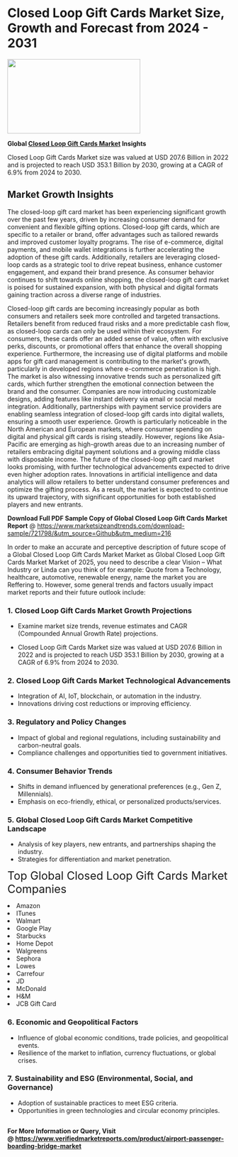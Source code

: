 <H1>Closed Loop Gift Cards Market Size, Growth and Forecast from 2024 - 2031</H1><img class="aligncenter size-medium wp-image-584254" src="https://thirdeyenews.in/wp-content/uploads/2024/09/Global-Market-Research-300x168.jpeg" alt="" width="300" height="168" /><p><strong>Global&nbsp;<a href="https://www.marketsizeandtrends.com/download-sample/721798/&amp;utm_source=Github&utm_medium=216">Closed Loop Gift Cards Market</a> Insights</strong></p><p>Closed Loop Gift Cards Market size was valued at USD 207.6 Billion in 2022 and is projected to reach USD 353.1 Billion by 2030, growing at a CAGR of 6.9% from 2024 to 2030.</p><p><h2>Market Growth Insights</h2> <p>The closed-loop gift card market has been experiencing significant growth over the past few years, driven by increasing consumer demand for convenient and flexible gifting options. Closed-loop gift cards, which are specific to a retailer or brand, offer advantages such as tailored rewards and improved customer loyalty programs. The rise of e-commerce, digital payments, and mobile wallet integrations is further accelerating the adoption of these gift cards. Additionally, retailers are leveraging closed-loop cards as a strategic tool to drive repeat business, enhance customer engagement, and expand their brand presence. As consumer behavior continues to shift towards online shopping, the closed-loop gift card market is poised for sustained expansion, with both physical and digital formats gaining traction across a diverse range of industries. </p> <p>Closed-loop gift cards are becoming increasingly popular as both consumers and retailers seek more controlled and targeted transactions. Retailers benefit from reduced fraud risks and a more predictable cash flow, as closed-loop cards can only be used within their ecosystem. For consumers, these cards offer an added sense of value, often with exclusive perks, discounts, or promotional offers that enhance the overall shopping experience. Furthermore, the increasing use of digital platforms and mobile apps for gift card management is contributing to the market's growth, particularly in developed regions where e-commerce penetration is high. The market is also witnessing innovative trends such as personalized gift cards, which further strengthen the emotional connection between the brand and the consumer. Companies are now introducing customizable designs, adding features like instant delivery via email or social media integration. Additionally, partnerships with payment service providers are enabling seamless integration of closed-loop gift cards into digital wallets, ensuring a smooth user experience. Growth is particularly noticeable in the North American and European markets, where consumer spending on digital and physical gift cards is rising steadily. However, regions like Asia-Pacific are emerging as high-growth areas due to an increasing number of retailers embracing digital payment solutions and a growing middle class with disposable income. The future of the closed-loop gift card market looks promising, with further technological advancements expected to drive even higher adoption rates. Innovations in artificial intelligence and data analytics will allow retailers to better understand consumer preferences and optimize the gifting process. As a result, the market is expected to continue its upward trajectory, with significant opportunities for both established players and new entrants. </p><p><span class=""><strong>Download Full PDF Sample Copy of Global Closed Loop Gift Cards Market Report</strong> @ <a href="https://www.marketsizeandtrends.com/download-sample/721798/&amp;utm_source=Github&utm_medium=216" target="_blank">https://www.marketsizeandtrends.com/download-sample/721798/&amp;utm_source=Github&utm_medium=216</a></span></p><p>In order to make an accurate and perceptive description of future scope of a Global&nbsp;Closed Loop Gift Cards Market Market as Global&nbsp;Closed Loop Gift Cards Market Market of 2025, you need to describe a clear Vision &ndash; What Industry or Linda can you think of for example: Quote from a Technology, healthcare, automotive, renewable energy, name the market you are Reffering to. However, some general trends and factors usually impact market reports and their future outlook include:</p><h3>1.&nbsp;<strong>Closed Loop Gift Cards Market Growth Projections</strong></h3><ul><li>Examine market size trends, revenue estimates and CAGR (Compounded Annual Growth Rate) projections.</li><li><p>Closed Loop Gift Cards Market size was valued at USD 207.6 Billion in 2022 and is projected to reach USD 353.1 Billion by 2030, growing at a CAGR of 6.9% from 2024 to 2030.</p></li></ul><h3>2.&nbsp;<strong>Closed Loop Gift Cards Market Technological Advancements</strong></h3><ul><li>Integration of AI, IoT, blockchain, or automation in the industry.</li><li>Innovations driving cost reductions or improving efficiency.</li></ul><h3>3.&nbsp;<strong>Regulatory and Policy Changes</strong></h3><ul><li>Impact of global and regional regulations, including sustainability and carbon-neutral goals.</li><li>Compliance challenges and opportunities tied to government initiatives.</li></ul><h3>4.&nbsp;<strong>Consumer Behavior Trends</strong></h3><ul><li>Shifts in demand influenced by generational preferences (e.g., Gen Z, Millennials).</li><li>Emphasis on eco-friendly, ethical, or personalized products/services.</li></ul><h3>5.&nbsp;<strong>Global Closed Loop Gift Cards Market Competitive Landscape</strong></h3><ul><li>Analysis of key players, new entrants, and partnerships shaping the industry.</li><li>Strategies for differentiation and market penetration.</li></ul><p data-pm-slice="1 1 []"><span style="color: inherit; font-family: inherit; font-size: 25px;">Top Global Closed Loop Gift Cards Market Companies</span></p><div class="" data-test-id=""><p><li>Amazon</li><li> ITunes</li><li> Walmart</li><li> Google Play</li><li> Starbucks</li><li> Home Depot</li><li> Walgreens</li><li> Sephora</li><li> Lowes</li><li> Carrefour</li><li> JD</li><li> McDonald</li><li> H&M</li><li> JCB Gift Card</li></p></div><h3>6.&nbsp;<strong>Economic and Geopolitical Factors</strong></h3><ul><li>Influence of global economic conditions, trade policies, and geopolitical events.</li><li>Resilience of the market to inflation, currency fluctuations, or global crises.</li></ul><h3>7.&nbsp;<strong>Sustainability and ESG (Environmental, Social, and Governance)</strong></h3><ul><li>Adoption of sustainable practices to meet ESG criteria.</li><li>Opportunities in green technologies and circular economy principles.</li></ul><h2><strong style="font-size: 14px;">For More Information or Query, Visit @&nbsp;</strong><a style="background-color: #ffffff; font-size: 14px;" href="https://www.marketsizeandtrends.com/report/closed-loop-gift-cards-market/" target="_blank">https://www.verifiedmarketreports.com/product/airport-passenger-boarding-bridge-market</a></h2>
